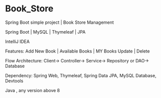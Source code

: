 # Book_Store
Spring Boot simple project | Book Store Management

Spring Boot | MySQL | Thymeleaf | JPA

IntelliJ IDEA

Features:
Add New Book | Available Books | MY Books
Update | Delete

Flow Architecture:
Client-> Controller-> Service-> Repository or DAO-> Database

Dependency:
Spring Web, Thymeleaf, Spring Data JPA, MySQL Database, Devtools

Java , any version above 8
